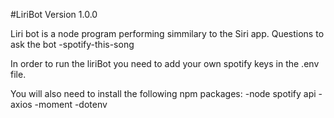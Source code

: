 #LiriBot
Version 1.0.0

Liri bot is a node program performing simmilary to the Siri app.
Questions to ask the bot
-spotify-this-song

In order to run the liriBot you need to add your own spotify keys in the .env file.

You will also need to install the following npm packages:
-node spotify api
-axios
-moment
-dotenv
